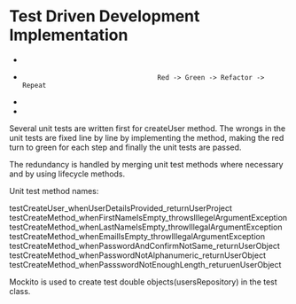 # Test Driven Development Implementation
-
-
                                        Red -> Green -> Refactor -> Repeat
-
-
Several unit tests are written first for createUser method. 
The wrongs in the unit tests are fixed line by line by implementing the method, 
making the red turn to green for each step and finally the unit tests are passed.

The redundancy is handled by merging unit test methods where necessary and by using lifecycle methods.

Unit test method names:

testCreateUser_whenUserDetailsProvided_returnUserProject
testCreateMethod_whenFirstNameIsEmpty_throwsIllegelArgumentException
testCreateMethod_whenLastNameIsEmpty_throwIllegalArgumentException
testCreateMethod_whenEmailIsEmpty_throwIllegalArgumentException
testCreateMethod_whenPasswordAndConfirmNotSame_returnUserObject
testCreateMethod_whenPasswordNotAlphanumeric_returnUserObject
testCreateMethod_whenPassswordNotEnoughLength_returuenUserObject

Mockito is used to create test double objects(usersRepository) in the test class.

